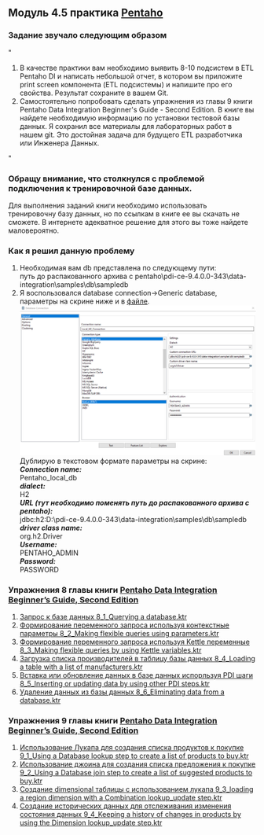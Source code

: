 ## Модуль 4.5 практика [Pentaho](https://www.hitachivantara.com/en-us/products/pentaho-plus-platform/data-integration-analytics/pentaho-community-edition.html)

### Задание звучало следующим образом  
"  
1. В качестве практики вам необходимо выявить 8-10 подсистем в ETL Pentaho DI и написать небольшой отчет, в котором вы приложите print screen компонента (ETL подсистемы) и напишите про его свойства. Результат сохраните в вашем Git.
2. Самостоятельно попробовать сделать упражнения из главы 9 книги Pentaho Data Integration Beginner's Guide - Second Edition. В книге вы найдете необходимую информацию по установки тестовой базы данных. Я сохранил все материалы для лабораторных работ в нашем git. Это достойная задача для будущего ETL разработчика или Инженера Данных.  
  
"

### Обращу внимание, что столкнулся с проблемой подключения к тренировочной базе данных.  
Для выполнения заданий книги необходимо использовать тренировочну базу данных, но по ссылкам в книге ее вы скачать не сможете.
В интернете адекватное решение для этого вы тоже найдете маловероятно.
### Как я решил данную проблему

1. Необходимая вам db представлена по следующему пути:  
путь до распакованного архива с pentaho\pdi-ce-9.4.0.0-343\data-integration\samples\db\sampledb
2. Я воспользовался database connection->Generic database, параметры на скрине ниже и в [файле](generic%20connection.txt).
![database connection params.png](png%2Fdatabase%20connection%20params.png)
Дублирую в текстовом формате параметры на скрине:  
**_Connection name:_**  
Pentaho_local_db  
**_dialect:_**  
H2  
**_URL (тут необходимо поменять путь до распакованного архива с pentaho):_**  
jdbc:h2:D:\pdi-ce-9.4.0.0-343\data-integration\samples\db\sampledb  
**_driver class name:_**  
org.h2.Driver  
**_Username:_**  
PENTAHO_ADMIN  
**_Password:_**  
PASSWORD  

### Упражнения 8 главы книги [Pentaho Data Integration Beginner’s Guide, Second Edition](https://www.programmer-books.com/pentaho-data-integration-beginners-guide-second-edition/)
1. [Запрос к базе данных 8_1_Querying a database.ktr](08%2F8_1_Querying%20a%20database.ktr)
2. [Формирование переменного запроса используя контекстные параметры 8_2_Making flexible queries using parameters.ktr](08%2F8_2_Making%20flexible%20queries%20using%20parameters.ktr)
3. [Формирование переменного запроса используя Kettle переменные 8_3_Making flexible queries by using Kettle variables.ktr](08%2F8_3_Making%20flexible%20queries%20by%20using%20Kettle%20variables.ktr)
4. [Загрузка списка производителей в таблицу базы данных 8_4_Loading a table with a list of manufacturers.ktr](08%2F8_4_Loading%20a%20table%20with%20a%20list%20of%20manufacturers.ktr)
5. [Вставка или обновление данных в базе данных испорльзуя PDI шаги 8_5_Inserting or updating data by using other PDI steps.ktr](08%2F8_5_Inserting%20or%20updating%20data%20by%20using%20other%20PDI%20steps.ktr)
6. [Удаление данных из базы данных 8_6_Eliminating data from a database.ktr](08%2F8_6_Eliminating%20data%20from%20a%20database.ktr)  

### Упражнения 9 главы книги [Pentaho Data Integration Beginner’s Guide, Second Edition](https://www.programmer-books.com/pentaho-data-integration-beginners-guide-second-edition/)
1. [Использование Лукапа для создания списка продуктов к покупке 9_1_Using a Database lookup step to create a list of products to buy.ktr](09%2F9_1_Using%20a%20Database%20lookup%20step%20to%20create%20a%20list%20of%20products%20to%20buy.ktr)
2. [Использование джоина для создания списка предложения к покупке 9_2_Using a Database join step to create a list of suggested products to buy.ktr](09%2F9_2_Using%20a%20Database%20join%20step%20to%20create%20a%20list%20of%20suggested%20products%20to%20buy.ktr)
3. [Создание dimensional таблицы с использованием лукапа 9_3_loading a region dimension with a Combination lookup_update step.ktr](09%2F9_3_loading%20a%20region%20dimension%20with%20a%20Combination%20lookup_update%20step.ktr)
4. [Создание исторических данных для отслеживания изменения состояния данных 9_4_Keeping a history of changes in products by using the Dimension lookup_update step.ktr](09%2F9_4_Keeping%20a%20history%20of%20changes%20in%20products%20by%20using%20the%20Dimension%20lookup_update%20step.ktr)
